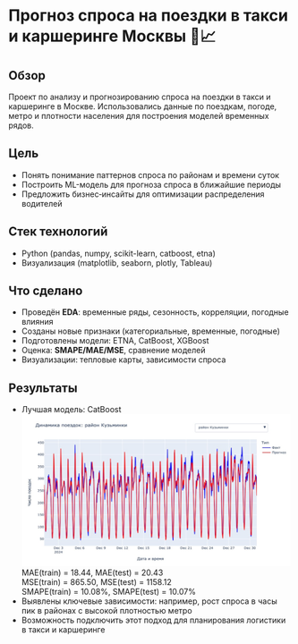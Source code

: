 # Прогноз спроса на поездки в такси и каршеринге Москвы 🚕📈

## Обзор
Проект по анализу и прогнозированию спроса на поездки в такси и каршеринге в Москве. Использовались данные по поездкам, погоде, метро и плотности населения для построения моделей временных рядов.

## Цель
- Понять понимание паттернов спроса по районам и времени суток  
- Построить ML-модель для прогноза спроса в ближайшие периоды  
- Предложить бизнес‑инсайты для оптимизации распределения водителей

## Стек технологий
- Python (pandas, numpy, scikit-learn, catboost, etna)  
- Визуализация (matplotlib, seaborn, plotly, Tableau) 

## Что сделано
- Проведён **EDA**: временные ряды, сезонность, корреляции, погодные влияния  
- Созданы новые признаки (категориальные, временные, погодные)  
- Подготовлены модели: ETNA, CatBoost, XGBoost  
- Оценка: **SMAPE/MAE/MSE**, сравнение моделей  
- Визуализации: тепловые карты, зависимости спроса

## Результаты
- Лучшая модель: CatBoost <br>
 ![График прогноза](images/Визуализация.jpg)
  MAE(train) = 18.44, MAE(test) = 20.43<br>
  MSE(train) = 865.50, MSE(test) = 1158.12<br>
  SMAPE(train) = 10.08%, SMAPE(test) = 10.07%<br>
- Выявлены ключевые зависимости: например, рост спроса в часы пик в районах с высокой плотностью метро  
- Возможность подключить этот подход для планирования логистики в такси и каршеринге
